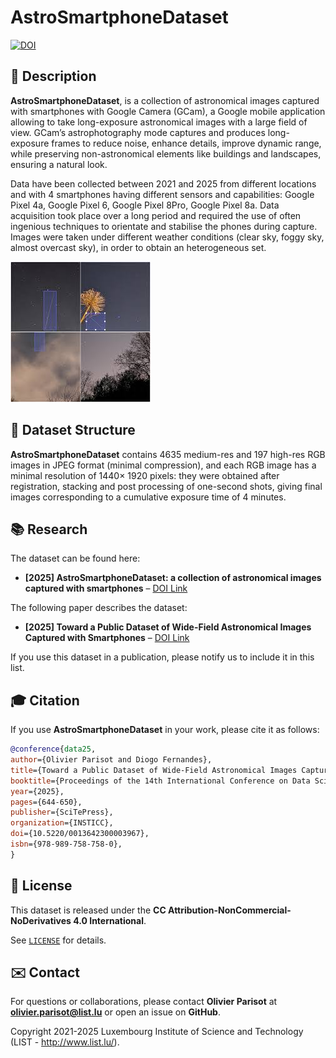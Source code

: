 # AstroSmartphoneDataset

[![DOI](https://zenodo.org/badge/DOI/10.5281/zenodo.14933725.svg)](https://doi.org/10.5281/zenodo.14933725)

## 📖 Description

**AstroSmartphoneDataset**, is a collection of astronomical images captured with smartphones with Google Camera (GCam), a Google mobile application allowing to take long-exposure astronomical images with a large field of view. GCam’s astrophotography mode captures and produces long-exposure frames to reduce noise, enhance details, improve dynamic range, while preserving non-astronomical elements like buildings and landscapes, ensuring a natural look.

Data have been collected between 2021 and 2025 from different locations and with 4 smartphones having different sensors and capabilities: Google Pixel 4a, Google Pixel 6, Google Pixel 8Pro, Google Pixel 8a. Data acquisition took place over a long period and required the use of often ingenious techniques to orientate and stabilise the phones during capture. Images were taken under different weather conditions (clear sky, foggy sky, almost overcast sky), in order to obtain an heterogeneous set.

![AstroSmartphoneDataset](AstroSmartphoneDataset_cover.jpg)

## 📜 Dataset Structure

**AstroSmartphoneDataset** contains 4635 medium-res and 197 high-res RGB images in JPEG format (minimal compression), and each RGB image has a minimal resolution of 1440× 1920 pixels: they were obtained after registration, stacking and post processing of one-second shots, giving final images corresponding to a cumulative exposure time of 4 minutes.

## 📚 Research

The dataset can be found here:

- **[2025] AstroSmartphoneDataset: a collection of astronomical images captured with smartphones** – [DOI Link](https://doi.org/10.5281/zenodo.14933724) 

The following paper describes the dataset:

- **[2025] Toward a Public Dataset of Wide-Field Astronomical Images Captured with Smartphones** – [DOI Link](https://doi.org/10.5220/0013642300003967) 

If you use this dataset in a publication, please notify us to include it in this list.

## 🎓 Citation

If you use **AstroSmartphoneDataset** in your work, please cite it as follows:

```bibtex
@conference{data25,
author={Olivier Parisot and Diogo Fernandes},
title={Toward a Public Dataset of Wide-Field Astronomical Images Captured with Smartphones},
booktitle={Proceedings of the 14th International Conference on Data Science, Technology and Applications - Volume 1: DATA},
year={2025},
pages={644-650},
publisher={SciTePress},
organization={INSTICC},
doi={10.5220/0013642300003967},
isbn={978-989-758-758-0},
}
```

## 📝 License

This dataset is released under the **CC Attribution-NonCommercial-NoDerivatives 4.0 International**. 

See [`LICENSE`](https://zenodo.org/records/14933725/files/license.txt?download=1) for details.


## ✉️ Contact

For questions or collaborations, please contact **Olivier Parisot** at **olivier.parisot@list.lu** or open an issue on **GitHub**.

Copyright 2021-2025 Luxembourg Institute of Science and Technology (LIST - http://www.list.lu/).


